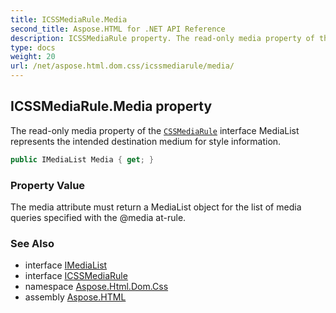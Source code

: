 ```yaml
---
title: ICSSMediaRule.Media
second_title: Aspose.HTML for .NET API Reference
description: ICSSMediaRule property. The read-only media property of the CSSMediaRule interface MediaList represents the intended destination medium for style information
type: docs
weight: 20
url: /net/aspose.html.dom.css/icssmediarule/media/
---
```

## ICSSMediaRule.Media property

The read-only media property of the [`CSSMediaRule`](../) interface MediaList represents the intended destination medium for style information.

```csharp
public IMediaList Media { get; }
```

### Property Value

The media attribute must return a MediaList object for the list of media queries specified with the @media at-rule.

### See Also

* interface [IMediaList](../../imedialist/)
* interface [ICSSMediaRule](../)
* namespace [Aspose.Html.Dom.Css](../../../aspose.html.dom.css/)
* assembly [Aspose.HTML](../../../)
